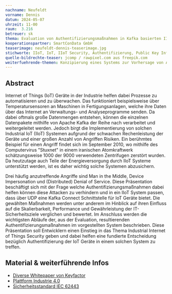 ```yaml
---
nachname: Neufeldt
vorname: Dennis
datum: 2024-05-07
uhrzeit: 11-00
raum:  3.216
betreuer: sk
thema: Evaluation von Authentifizierungsmaßnahmen in Kafka basierten IIoT Systemen
kooperationspartner: SmartConData GmbH
teaserimage: neufeldt-dennis-teaserimage.jpg
stichworte: IIoT, IoT, IIoT Security, Authentifizierung, Public Key Infrastruktur 
quelle-bildrechte-teaser: jcomp / rawpixel.com aus freepik.com
weiterfuehrende-themen: Konzipierung eines Systems zur Vorhersage von Anomalien in IIoT Systemen | Implementierung und Bewertung einer Datagram Transport Layer Security Schnittstelle für IoT Geräte | Analyse von Blockchain-Technologien zur Gewährleistung der Sicherheit in IIoT systemen 
---
```


## Abstract
Internet of Things (IoT) Geräte in der Industrie helfen dabei Prozesse zu automatisieren und zu überwachen. Das funktioniert beispielsweise über Temperatursensoren an Maschinen in Fertigungsanlagen, welche ihre Daten über das Internet an Verwaltungs- und Analyseprogramme senden. Da dabei oftmals große Datenmengen entstehen, können die einzelnen Datenpakete mithilfe von Apache Kafka der Reihe nach verarbeitet und weitergeleitet werden. Jedoch birgt die Implementierung von solchen Industrial IoT (IIoT) Systemen aufgrund der schwachen Rechenleistung der Geräte und einer großen Anzahl von Angriffen Risiken. Ein berühmtes Beispiel für einen Angriff findet sich im September 2010, wo mithilfe des Computervirus "Stuxnet" in einem iranischen Atomkraftwerk schätzungsweise 1000 der 9000 verwendeten Zentrifugen zerstört wurden. Da heutzutage auch Teile der Energieversorgung durch IIoT Systeme unterstützt werden, ist es daher wichtig solche Systemen abzusichern.

Drei häufig anzutreffende Angriffe sind Man in the Middle, Device Impersonation und (Distributed) Denial of Service. Diese Präsentation beschäftigt sich mit der Frage welche Authentifizierungsmaßnahmen dabei helfen können diese Attacken zu verhindern und in ein IIoT System passen, dass über UDP eine Kafka Connect Schnittstelle für IoT Geräte bietet. Die gewählten Maßnahmen werden unter anderem im Hinblick auf ihren Einfluss auf die Skalierbarkeit, Performance und Gewährleistung der IT-Sicherheitsziele verglichen und bewertet. Im Anschluss werden die wichtigsten Abläufe der, aus der Evaluation, resultierenden Authentifizierungsmaßnahmen im vorgestellten System beschrieben. Diese Präsentation soll Entwicklern einen Einstieg in das Thema Industrial Internet of Things Security geben und dabei helfen eine fundierte Entscheidung bezüglich Authentifizierung der IoT Geräte in einem solchen System zu treffen.

## Material & weiterführende Infos
- [Diverse Whitepaper von Keyfactor](https://www.keyfactor.com/resources/)
- [Plattform Industrie 4.0](https://www.plattform-i40.de/IP/Navigation/DE/Home/home.html)
- [Sicherheitsstandard IEC 62443](https://www.pilz.com/de-DE/produkte/industrial-security/security-norm)
